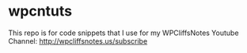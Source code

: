 # wpcntuts
This repo is for code snippets that I use for my WPCliffsNotes Youtube Channel: http://wpcliffsnotes.us/subscribe
